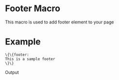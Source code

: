 Footer Macro
============

This macro is used to add footer element to your page

Example
=======

```
\{\{footer:
This is a sample footer
\}\}
```

Output
